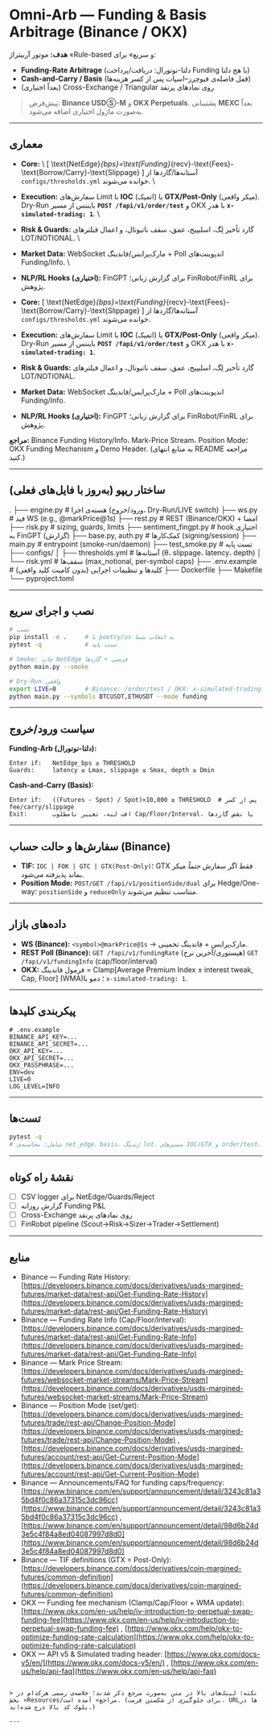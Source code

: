 # Omni-Arb — Funding & Basis Arbitrage (Binance / OKX)

**هدف:** موتور آربیتراژ «Rule-based و سریع» برای:
- **Funding-Rate Arbitrage** (دلتا-نوتورال: دریافت/پرداخت Funding با هج دلتا)
- **Cash-and-Carry / Basis** (قفل فاصله‌ی فیوچرز–اسپات پس از کسر هزینه‌ها)
- (بعداً اختیاری) Cross-Exchange / Triangular روی نمادهای پرنقد

> پیش‌فرض: **Binance USDⓈ-M** و **OKX Perpetuals**. پشتیبانی **MEXC** بعداً به‌صورت ماژول اختیاری اضافه می‌شود.

---

## معماری
- **Core:**  \\
  \[
  \text{NetEdge}_{bps}=\text{Funding}_{recv}-\text{Fees}-\text{Borrow/Carry}-\text{Slippage}
  \]
  آستانه‌ها/گاردها از `configs/thresholds.yml` خوانده می‌شوند.  \\
- **Execution:** سفارش‌های Limit با **IOC** (اتمیک) یا **GTX/Post-Only** (میکر واقعی). Dry-Run بایننس از مسیر **`POST /fapi/v1/order/test`** و OKX با هدر **`x-simulated-trading: 1`**.  \\
- **Risk & Guards:** گارد تأخیر لِگ، اسلیپیج، عمق، سقف ناتیونال، و اعمال فیلترهای LOT/NOTIONAL.  \\
- **Market Data:** WebSocket مارک‌پرایس/فاندینگ + Poll اندپوینت‌های Funding/Info.  \\
- **NLP/RL Hooks (اختیاری):** FinGPT برای گزارش زبانی؛ FinRobot/FinRL برای پژوهش.

- **Core:**
  \[
  \text{NetEdge}_{bps}=\text{Funding}_{recv}-\text{Fees}-\text{Borrow/Carry}-\text{Slippage}
  \]
  آستانه‌ها/گاردها از `configs/thresholds.yml` خوانده می‌شوند.
- **Execution:** سفارش‌های Limit با **IOC** (اتمیک) یا **GTX/Post-Only** (میکر واقعی). Dry-Run بایننس از مسیر **`POST /fapi/v1/order/test`** و OKX با هدر **`x-simulated-trading: 1`**.
- **Risk & Guards:** گارد تأخیر لِگ، اسلیپیج، عمق، سقف ناتیونال، و اعمال فیلترهای LOT/NOTIONAL.
- **Market Data:** WebSocket مارک‌پرایس/فاندینگ + Poll اندپوینت‌های Funding/Info.
- **NLP/RL Hooks (اختیاری):** FinGPT برای گزارش زبانی؛ FinRobot/FinRL برای پژوهش.

**مراجع:** Binance Funding History/Info، Mark-Price Stream، Position Mode؛ OKX Funding Mechanism و Demo Header.
(به منابع انتهای README مراجعه کنید.)

---

## ساختار ریپو (به‌روز با فایل‌های فعلی)

.
├── engine.py              # هسته‌ی اجرا (ورود/خروج، Dry-Run/LIVE switch)
├── ws.py                  # فید WS (e.g., <symbol>@markPrice\@1s)
├── rest.py                # REST (Binance/OKX) + امضا
├── risk.py                # sizing, guards, limits
├── sentiment_fingpt.py    # hook اختیاری به FinGPT (گزارش)
├── base.py, auth.py       # کمک‌کارها (signing/session)
├── main.py                # entrypoint (smoke-run/daemon)
├── test_smoke.py          # تست پایه
├── configs/
│   ├── thresholds.yml     # آستانه‌ها (θ، slippage، latency، depth)
│   └── risk.yml           # سقف‌ها (max_notional, per-symbol caps)
├── .env.example           # کلیدها و تنظیمات اجرایی (بدون کامیت کلید واقعی)
├── Dockerfile
├── Makefile
└── pyproject.toml


---

## نصب و اجرای سریع
```bash
# نصب
pip install -e .     # یا poetry/uv به انتخاب شما
pytest -q            # تست پایه

# Smoke: چاپ NetEdge فرضی + گاردها
python main.py --smoke

# Dry-Run واقعی
export LIVE=0        # Binance: /order/test / OKX: x-simulated-trading: 1
python main.py --symbols BTCUSDT,ETHUSDT --mode funding
```

---

## سیاست ورود/خروج

**Funding-Arb (دلتا-نوتورال):**

```
Enter if:   NetEdge_bps ≥ THRESHOLD
Guards:     latency ≤ Lmax, slippage ≤ Smax, depth ≥ Dmin
```

**Cash-and-Carry (Basis):**

```
Enter if:   ((Futures - Spot) / Spot)×10,000 ≥ THRESHOLD  # پس از کسر fee/carry/slippage
Exit:       افت لبه، تغییر نامطلوب Cap/Floor/Interval، یا نقض گاردها
```

---

## سفارش‌ها و حالت حساب (Binance)

* **TIF:** `IOC | FOK | GTC | GTX(Post-Only)`؛ GTX فقط اگر سفارش *حتماً* میکر بماند پذیرفته می‌شود.
* **Position Mode:** `POST/GET /fapi/v1/positionSide/dual` برای Hedge/One-way؛ `positionSide` و `reduceOnly` متناسب تنظیم می‌شوند.

---

## داده‌های بازار

* **WS (Binance):** `<symbol>@markPrice@1s` → مارک‌پرایس + فاندینگ تخمینی.
* **REST Poll (Binance):**
  `GET /fapi/v1/fundingRate` (هیستوری/آخرین نرخ)
  `GET /fapi/v1/fundingInfo` (cap/floor/interval)
* **OKX:** فرمول فاندینگ = Clamp\[Average Premium Index ± interest tweak, Cap, Floor] (WMA)؛ دمو با `x-simulated-trading: 1`.

---

## پیکربندی کلیدها

```
# .env.example
BINANCE_API_KEY=...
BINANCE_API_SECRET=...
OKX_API_KEY=...
OKX_API_SECRET=...
OKX_PASSPHRASE=...
ENV=dev
LIVE=0
LOG_LEVEL=INFO
```

---

## تست‌ها

```bash
pytest -q
# شامل: محاسبه‌ی net_edge، basis، رُندینگ lot، مسیرهای IOC/GTX و order/test، و Hedge mode
```

---

## نقشهٔ راه کوتاه

* [ ] CSV logger برای NetEdge/Guards/Reject
* [ ] گزارش روزانه Funding P&L
* [ ] Cross-Exchange روی نمادهای پرنقد
* [ ] FinRobot pipeline (Scout→Risk→Sizer→Trader→Settlement)

---

## منابع

* Binance — Funding Rate History: [https://developers.binance.com/docs/derivatives/usds-margined-futures/market-data/rest-api/Get-Funding-Rate-History](https://developers.binance.com/docs/derivatives/usds-margined-futures/market-data/rest-api/Get-Funding-Rate-History)
* Binance — Funding Rate Info (Cap/Floor/Interval): [https://developers.binance.com/docs/derivatives/usds-margined-futures/market-data/rest-api/Get-Funding-Rate-Info](https://developers.binance.com/docs/derivatives/usds-margined-futures/market-data/rest-api/Get-Funding-Rate-Info)
* Binance — Mark Price Stream: [https://developers.binance.com/docs/derivatives/usds-margined-futures/websocket-market-streams/Mark-Price-Stream](https://developers.binance.com/docs/derivatives/usds-margined-futures/websocket-market-streams/Mark-Price-Stream)
* Binance — Position Mode (set/get): [https://developers.binance.com/docs/derivatives/usds-margined-futures/trade/rest-api/Change-Position-Mode](https://developers.binance.com/docs/derivatives/usds-margined-futures/trade/rest-api/Change-Position-Mode) , [https://developers.binance.com/docs/derivatives/usds-margined-futures/account/rest-api/Get-Current-Position-Mode](https://developers.binance.com/docs/derivatives/usds-margined-futures/account/rest-api/Get-Current-Position-Mode)
* Binance — Announcements/FAQ for funding caps/frequency: [https://www.binance.com/en/support/announcement/detail/3243c81a35bd4f0c86a37315c3dc96cc](https://www.binance.com/en/support/announcement/detail/3243c81a35bd4f0c86a37315c3dc96cc) , [https://www.binance.com/en/support/announcement/detail/98d6b24d3e5c4f84a8ed04087997d8d0](https://www.binance.com/en/support/announcement/detail/98d6b24d3e5c4f84a8ed04087997d8d0)
* Binance — TIF definitions (GTX = Post-Only): [https://developers.binance.com/docs/derivatives/coin-margined-futures/common-definition](https://developers.binance.com/docs/derivatives/coin-margined-futures/common-definition)
* OKX — Funding fee mechanism (Clamp/Cap/Floor + WMA update): [https://www.okx.com/en-us/help/iv-introduction-to-perpetual-swap-funding-fee](https://www.okx.com/en-us/help/iv-introduction-to-perpetual-swap-funding-fee) , [https://www.okx.com/help/okx-to-optimize-funding-rate-calculation](https://www.okx.com/help/okx-to-optimize-funding-rate-calculation)
* OKX — API v5 & Simulated trading header: [https://www.okx.com/docs-v5/en/](https://www.okx.com/docs-v5/en/) , [https://www.okx.com/en-us/help/api-faq](https://www.okx.com/en-us/help/api-faq)

```

> نکته: لینک‌های بالا در متن به‌صورت مرجع ذکر شدند؛ خلاصه‌ی رسمی هرکدام در بخش «Resources/مراجع» آمده است. (برای جلوگیری از شکستن فرمت، URLها در بلوک کد بالا درج شده‌اند.)

---

